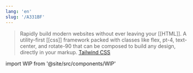 ```yaml
---
lang: 'en'
slug: '/A331BF'
---
```


> Rapidly build modern websites without ever leaving your [[HTML]]. A utility-first [[css]] framework packed with classes like flex, pt-4, text-center, and rotate-90 that can be composed to build any design, directly in your markup. [Tailwind CSS](https://tailwindcss.com/)

import WIP from '@site/src/components/WIP'

<WIP />
